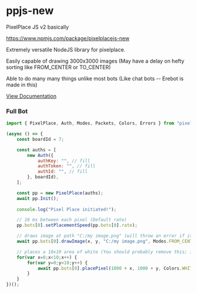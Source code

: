 # ppjs-new
PixelPlace JS v2 basically

https://www.npmjs.com/package/pixelplacejs-new

Extremely versatile NodeJS library for pixelplace.

Easily capable of drawing 3000x3000 images (May have a delay on hefty sorting like FROM_CENTER or TO_CENTER)

Able to do many many things unlike most bots (Like chat bots -- Erebot is made in this)

[View Documentation](https://symmettry.github.io/PixelPlaceJS-new/)

### Full Bot

```js
import { PixelPlace, Auth, Modes, Packets, Colors, Errors } from "pixelplacejs-new";

(async () => {
    const boardId = 7;

    const auths = [
        new Auth({
            authKey: "", // fill
            authToken: "", // fill
            authId: "", // fill
        }, boardId),
    ];

    const pp = new PixelPlace(auths);
    await pp.Init();
    
    console.log("Pixel Place initiated!");

    // 16 ms between each pixel (Default rate)
    pp.bots[0].setPlacementSpeed(pp.bots[0].rate);

    // draws image at path "C:/my image.png" (will throw an error if it doesn't exist)
    await pp.bots[0].drawImage(x, y, "C:/my image.png", Modes.FROM_CENTER);

    // places a 10x10 area of white (You should probably remove this; it's just an example)
    for(var x=0;x<10;x++) {
        for(var y=0;y<10;y++) {
            await pp.bots[0].placePixel(1000 + x, 1000 + y, Colors.WHITE);
        }
    }
})();

```
